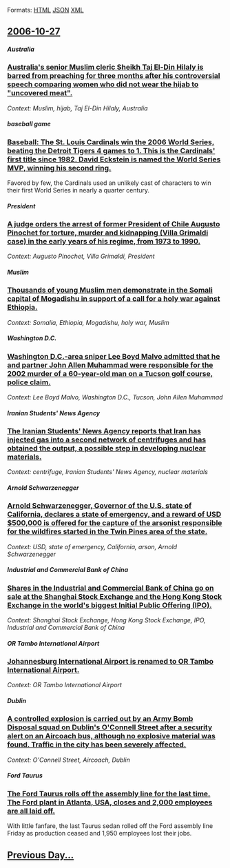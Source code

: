 
Formats: [HTML](2006/10/27/index.html)  [JSON](2006/10/27/index.json)  [XML](2006/10/27/index.xml)  

## [2006-10-27](/news/2006/10/27/index.md)

##### Australia
### [ Australia's senior Muslim cleric Sheikh Taj El-Din Hilaly is barred from preaching for three months after his controversial speech comparing women who did not wear the hijab to "uncovered meat". ](/news/2006/10/27/australia-s-senior-muslim-cleric-sheikh-taj-el-din-hilaly-is-barred-from-preaching-for-three-months-after-his-controversial-speech-comparin.md)
_Context: Muslim, hijab, Taj El-Din Hilaly, Australia_

##### baseball game
### [ Baseball: The St. Louis Cardinals win the 2006 World Series, beating the Detroit Tigers 4 games to 1. This is the Cardinals' first title since 1982. David Eckstein is named the World Series MVP, winning his second ring. ](/news/2006/10/27/baseball-the-st-louis-cardinals-win-the-2006-world-series-beating-the-detroit-tigers-4-games-to-1-this-is-the-cardinals-first-title-si.md)
Favored by few, the Cardinals used an unlikely cast of characters to win their first World Series in nearly a quarter century.

##### President
### [ A judge orders the arrest of former President of Chile Augusto Pinochet for torture, murder and kidnapping (Villa Grimaldi case) in the early years of his regime, from 1973 to 1990. ](/news/2006/10/27/a-judge-orders-the-arrest-of-former-president-of-chile-augusto-pinochet-for-torture-murder-and-kidnapping-villa-grimaldi-case-in-the-ear.md)
_Context: Augusto Pinochet, Villa Grimaldi, President_

##### Muslim
### [ Thousands of young Muslim men demonstrate in the Somali capital of Mogadishu in support of a call for a holy war against Ethiopia. ](/news/2006/10/27/thousands-of-young-muslim-men-demonstrate-in-the-somali-capital-of-mogadishu-in-support-of-a-call-for-a-holy-war-against-ethiopia.md)
_Context: Somalia, Ethiopia, Mogadishu, holy war, Muslim_

##### Washington D.C.
### [ Washington D.C.-area sniper Lee Boyd Malvo admitted that he and partner John Allen Muhammad were responsible for the 2002 murder of a 60-year-old man on a Tucson golf course, police claim. ](/news/2006/10/27/washington-d-c-area-sniper-lee-boyd-malvo-admitted-that-he-and-partner-john-allen-muhammad-were-responsible-for-the-2002-murder-of-a-60-ye.md)
_Context: Lee Boyd Malvo, Washington D.C., Tucson, John Allen Muhammad_

##### Iranian Students' News Agency
### [ The Iranian Students' News Agency reports that Iran has injected gas into a second network of centrifuges and has obtained the output, a possible step in developing nuclear materials. ](/news/2006/10/27/the-iranian-students-news-agency-reports-that-iran-has-injected-gas-into-a-second-network-of-centrifuges-and-has-obtained-the-output-a-po.md)
_Context: centrifuge, Iranian Students' News Agency, nuclear materials_

##### Arnold Schwarzenegger
### [ Arnold Schwarzenegger, Governor of the U.S. state of California, declares a state of emergency, and a reward of USD $500,000 is offered for the capture of the arsonist responsible for the wildfires started in the Twin Pines area of the state.](/news/2006/10/27/arnold-schwarzenegger-governor-of-the-u-s-state-of-california-declares-a-state-of-emergency-and-a-reward-of-usd-500-000-is-offered-for.md)
_Context: USD, state of emergency, California, arson, Arnold Schwarzenegger_

##### Industrial and Commercial Bank of China
### [ Shares in the Industrial and Commercial Bank of China go on sale at the Shanghai Stock Exchange and the Hong Kong Stock Exchange in the world's biggest Initial Public Offering (IPO). ](/news/2006/10/27/shares-in-the-industrial-and-commercial-bank-of-china-go-on-sale-at-the-shanghai-stock-exchange-and-the-hong-kong-stock-exchange-in-the-wor.md)
_Context: Shanghai Stock Exchange, Hong Kong Stock Exchange, IPO, Industrial and Commercial Bank of China_

##### OR Tambo International Airport
### [ Johannesburg International Airport is renamed to OR Tambo International Airport. ](/news/2006/10/27/johannesburg-international-airport-is-renamed-to-or-tambo-international-airport.md)
_Context: OR Tambo International Airport_

##### Dublin
### [ A controlled explosion is carried out by an Army Bomb Disposal squad on Dublin's O'Connell Street after a security alert on an Aircoach bus, although no explosive material was found. Traffic in the city has been severely affected. ](/news/2006/10/27/a-controlled-explosion-is-carried-out-by-an-army-bomb-disposal-squad-on-dublin-s-o-connell-street-after-a-security-alert-on-an-aircoach-bus.md)
_Context: O'Connell Street, Aircoach, Dublin_

##### Ford Taurus
### [ The Ford Taurus rolls off the assembly line for the last time. The Ford plant in Atlanta, USA, closes and 2,000 employees are all laid off. ](/news/2006/10/27/the-ford-taurus-rolls-off-the-assembly-line-for-the-last-time-the-ford-plant-in-atlanta-usa-closes-and-2-000-employees-are-all-laid-off.md)
With little fanfare, the last Taurus sedan rolled off the Ford assembly line Friday as production ceased and 1,950 employees lost their jobs.

## [Previous Day...](/news/2006/10/26/index.md)

